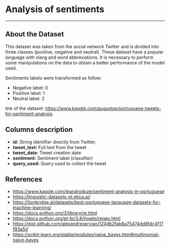 # Analysis of sentiments
***


## About the Dataset

This dataset was taken from the social network Twitter and is divided into three classes (positive, negative and neutral). These dataset have a popular language with slang and word abbreviations. It is necessary to perform some manipulations on the data to obtain a better performance of the model used.

Sentiments labels were transformed as follow:

- Negative label: 0
- Positive label: 1
- Neutral label: 2

link of the dataset: https://www.kaggle.com/augustop/portuguese-tweets-for-sentiment-analysis


## Columns description

- <b>id:</b> String identifier directly from Twitter;
- <b>tweet_text:</b> Full text from the tweet
- <b>tweet_date:</b> Tweet creation date
- <b>sentiment:</b> Sentiment label (classifier)
- <b>query_used:</b> Query used to collect the tweet



## References

- https://www.kaggle.com/leandrodoze/sentiment-analysis-in-portuguese 
- https://linguistic-datasets-pt.etica.ai/ 
- https://lionbridge.ai/datasets/best-portuguese-language-datasets-for-machine-learning/ 
- https://docs.python.org/3/library/re.html
- https://docs.python.org/pt-br/3.8/howto/regex.html
- https://gist.github.com/alexandreservian/124db2fab8a75474dd6fdc4f17f93a5d
- https://scikit-learn.org/stable/modules/naive_bayes.html#multinomial-naive-bayes